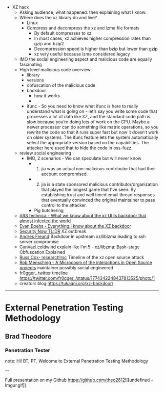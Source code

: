 - XZ hack
	- Asking audience, what happened. then explaining what I know.
	- Where does the xz library do and live?
		- Linux
		- Compress and decompress the xz and lzma file formats
			- By default compresses to xz
			- In most cases, xz achieves higher compression rates than gzip and bzip2
			- Decompression speed is higher than bzip but lower than gzip
			- xz very useful because lzma considered legacy 
	- IMO the social engineering aspect and malicious code are equally fascinating
	- High level malicious code overview
		- library
		- versions
		- obfuscation of the malicious code
		- backdoor
			- how it works
			- 
		- ifunc - So you need to know what ifunc is here to really understand what is going on - let’s say you write some code that processes a lot of data like XZ, and the standard code path is slow because you’re doing lots of work on the CPU. Maybe a newer processor can do something like matrix operations, so you rewrite the code so that it runs super fast but now it doesn’t work on older systems. The ifunc feature lets the system automatically select the appropriate version based on the capabilities. The attacker here used that to hide the code in oss-fuzz.
	- review social engineering 
		- IMO, 2 scenarios - We can speculate but will never know
			- 1. jia was an actual non-malicious contributor that had their account compromised.
			- 2. jia is a state sponsored malicious contributor/organization that played the longest game that I've seen. By establishing trust and well timed email thread responses that eventually convinced the original maintainer to pass control to the attacker. 
			- Pig butchering
	- [ARS technica - What we know about the xz Utils backdoor that almost infected the world](https://arstechnica.com/security/2024/04/what-we-know-about-the-xz-utils-backdoor-that-almost-infected-the-world/)
	- [Evan Boehs - Everything I know about the XZ backdoor](https://boehs.org/node/everything-i-know-about-the-xz-backdoor)
	- [Security Now TL:DR](https://www.youtube.com/watch?v=zZC-mrSpyEA&t=4391s) XZ outbreak
	- [Andres Freund](https://www.openwall.com/lists/oss-security/2024/03/29/4) Backdoor in upstream xz/liblzma leading to ssh server compromise
	- [GynVael.coldwind](https://gynvael.coldwind.pl/?lang=en&id=782#stage2-ext) explain like I'm 5 - xz/libzma: Bash-stage Obfuscation Explained
	- [Russ Cox- research!rsc](https://research.swtch.com/xz-timeline) Timeline of the xz open source attack
	- [Rob Mensching - A Microcosm of the interactions in Open Source projects](https://robmensching.com/blog/posts/2024/03/30/a-microcosm-of-the-interactions-in-open-source-projects/) maintainer possibly social engineered 
	- fr0gger_ twitter timeline https://twitter.com/fr0gger_/status/1774342248437813525/photo/1
	- creators blog https://tukaani.org/xz-backdoor/

---
# External Penetration Testing Methodology
## 
## Brad Theodore 
### Penetration Tester

note: Hi! BT, PT, Welcome to External Penetration Testing Methodology

--

Full presentation on my Github
https://github.com/theo2612​
![[undefined - Imgur.gif]]
